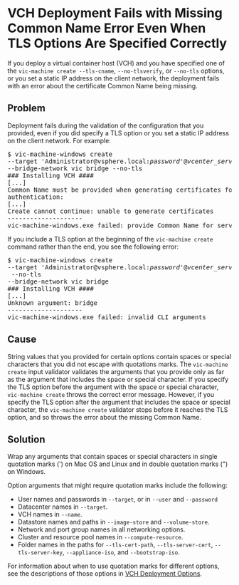 # VCH Deployment Fails with Missing Common Name Error Even When TLS Options Are Specified Correctly #
If you deploy a virtual container host (VCH) and you have specified one of the `vic-machine create --tls-cname`, `--no-tlsverify`, or `--no-tls` options, or you set a static IP address on the client network, the deployment fails with an error about the certificate Common Name being missing.

## Problem ##
Deployment fails during the validation of the configuration that you provided, even if you did specify a TLS option or you set a static IP address on the client network. For example: 

<pre>$ vic-machine-windows create 
--target 'Administrator@vsphere.local:<i>password</i>'@<i>vcenter_server</i> 
--bridge-network vic bridge --no-tls
### Installing VCH ####
[...]
Common Name must be provided when generating certificates for client
authentication:
[...]
Create cannot continue: unable to generate certificates
--------------------
vic-machine-windows.exe failed: provide Common Name for server certificate</pre>

If you include a TLS option at the beginning of the `vic-machine create` command rather than the end, you see the following error: 
<pre>$ vic-machine-windows create 
--target 'Administrator@vsphere.local:<i>password</i>'@<i>vcenter_server</i> 
 --no-tls
--bridge-network vic bridge
### Installing VCH ####
[...]
Unknown argument: bridge
--------------------
vic-machine-windows.exe failed: invalid CLI arguments
</pre>


## Cause ##
String values that you provided for certain options contain spaces or special characters that you did not escape with quotations marks. The `vic-machine create` input validator validates the arguments that you provide only as far as the argument that includes the space or special character. If you specify the TLS option before the argument with the space or special character, `vic-machine create` throws the correct error message. However, if you specify the TLS option after the argument that includes the space or special character, the `vic-machine create` validator stops before it reaches the TLS option, and so throws the error about the missing Common Name.

## Solution ##
Wrap any arguments that contain spaces or special characters in single quotation marks (') on Mac OS and Linux and in double quotation marks (")  on Windows. 

Option arguments that might require quotation marks include the following:

- User names and passwords in `--target`, or in `--user` and `--password`
- Datacenter names in `--target`.
- VCH names in `--name`.
- Datastore names and paths in `--image-store` and `--volume-store`.
- Network and port group names in all networking options.
- Cluster and resource pool names in `--compute-resource`.
- Folder names in the paths for `--tls-cert-path`, `--tls-server-cert`, `--tls-server-key`, `--appliance-iso`, and `--bootstrap-iso`.

For information about when to use quotation marks for different options, see the descriptions of those options in [VCH Deployment Options](vch_installer_options.md).